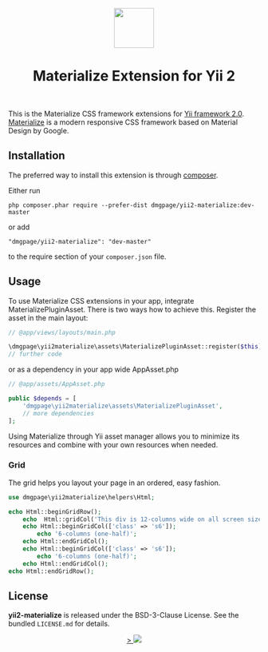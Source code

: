 <p align="center">
    <a href="https://materializecss.com/" target="_blank" rel="external">
        <img src="https://materializecss.com/res/materialize.svg" height="80px">
    </a>
    <h1 align="center">Materialize Extension for Yii 2</h1>
    <br>
</p>

This is the Materialize CSS framework extensions for [Yii framework 2.0](http://www.yiiframework.com). [Materialize](https://materializecss.com/) is a modern responsive CSS framework based on Material Design by Google.

Installation
------------

The preferred way to install this extension is through [composer](http://getcomposer.org/download/).

Either run

```
php composer.phar require --prefer-dist dmgpage/yii2-materialize:dev-master
```

or add

```
"dmgpage/yii2-materialize": "dev-master"
```

to the require section of your `composer.json` file.

## Usage

To use Materialize CSS extensions in your app, integrate MaterializePluginAsset. There is two ways how to achieve this. Register the asset in the main layout:

```php
// @app/views/layouts/main.php

\dmgpage\yii2materialize\assets\MaterializePluginAsset::register($this);
// further code
```

or as a dependency in your app wide AppAsset.php

```php
// @app/assets/AppAsset.php

public $depends = [
    'dmgpage\yii2materialize\assets\MaterializePluginAsset',
    // more dependencies
];
```

Using Materialize through Yii asset manager allows you to minimize its resources and combine with your own resources when needed.

### Grid

The grid helps you layout your page in an ordered, easy fashion.

```php
use dmgpage\yii2materialize\helpers\Html;

echo Html::beginGridRow();
    echo  Html::gridCol('This div is 12-columns wide on all screen sizes', ['class' => 's12']);
    echo Html::beginGridCol(['class' => 's6']);
        echo '6-columns (one-half)';
    echo Html::endGridCol();
    echo Html::beginGridCol(['class' => 's6']);
        echo '6-columns (one-half)';
    echo Html::endGridCol();
echo Html::endGridRow();
```

## License

**yii2-materialize** is released under the BSD-3-Clause License. See the bundled `LICENSE.md` for details.

<p align="center">
    <a href="http://www.dmgpage.lv/" target="_blank" rel="external">
        > <img src="http://www.dmgpage.lv/img/logo2.png">
    </a>
</p>
